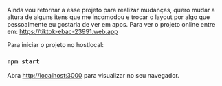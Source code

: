 Ainda vou retornar a esse projeto para realizar mudanças, quero mudar a altura de alguns itens que me incomodou e trocar o layout por algo que pessoalmente eu gostaria de ver em apps. Para ver o projeto online entre em: https://tiktok-ebac-23991.web.app


Para iniciar o projeto no hostlocal:

### `npm start`

Abra [http://localhost:3000](http://localhost:3000) para visualizar no seu navegador.

